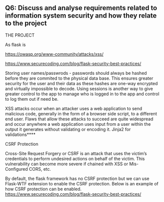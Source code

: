 ## Q6: Discuss and analyse requirements related to information system security and how they relate to the project


THE PROJECT

As flask is 


https://owasp.org/www-community/attacks/xss/

https://www.securecoding.com/blog/flask-security-best-practices/


Storing user names/passwrods - passwords should always be hashed before they are commited to the physical data base. This ensures greater security for the user and their data as these hashes are one-way encrypted and virtually impossible to decode. Using sessions is another way to give greater control to the app to manage who is logged in to the app and control to log them out if need be. 




 XSS attacks occur when an attacker uses a web application to send malicious code, generally in the form of a browser side script, to a different end user. Flaws that allow these attacks to succeed are quite widespread and occur anywhere a web application uses input from a user within the output it generates without validating or encoding it. Jinja2 for validations****


 CSRF Protection
 
Cross-Site Request Forgery or CSRF is an attack that uses the victim’s credentials to perform undesired actions on behalf of the victim. This vulnerability can become more severe if chained with XSS or Mis-Configured CORS, etc.
 
 
By default, the flask framework has no CSRF protection but we can use Flask-WTF extension to enable the CSRF protection. Below is an example of how CSRF protection can be enabled.
https://www.securecoding.com/blog/flask-security-best-practices/